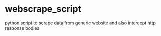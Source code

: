 webscrape_script
================
python script to scrape data from generic website and also intercept http response bodies
